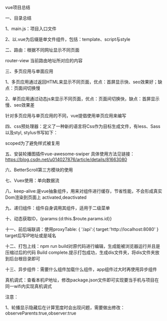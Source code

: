 vue项目总结

一、目录总结

  1、main.js：项目入口文件

  2、以.vue为后缀是单文件组件，包括：template、script与style

二、路由：根据不同网址显示不同页面

  router-view 当前路由地址所对应的内容

三、多页应用与单面应用

  1、多页应用通过返回HTML来显示不同页面，优点：首屏显示快、seo效果好；缺点：页面间切换慢

  2、单页应用通过动态js来显示不同页面，优点：页面间切换快，缺点：首屏显示慢、seo效果差

  针对多页应用与单页应用的不同，vue提倡使用单页应用来编写

四、css预处理器：定义了一种新的语言将Css作为目标生成文件，有less、Sass以及styl, stylus书写如下：

  <style lang='stylus' scoped></style> scoped为了避免样式被复用

五、安装轮播图插件vue-awesome-swiper   具体使用方法见链接：https://blog.csdn.net/u014027876/article/details/81663080

六、BetterScroll第三方模块的使用

七、Vuex使用：单向数据流

八、keep-alive:是vue抽象组件，用来对组件进行缓存，节省性能，不会形成真实Dom渲染到页面上 activated,deactivated

九、递归组件：组件自身调用其组件，适用于二级菜单

十、动态获取ID，{params:{d:this.$route.params.id}}

十一、前后端联调：使用proxyTable: {
      '/api':{
        target:'http://localhost:8080'
      }
      target后写IP地址或是域名

十二、打包上线：npm run build对原代码进行编辑，生成能被浏览器运行并且是压缩过后的代码  Build complete.提示打包成功，生成dis文件夹，将dis文件夹放到后台根目录即可

十三、异步组件：需要什么组件加载什么组件，app组件过大时再使用异步组件

真机调式：查看本机IP地址，修改package.json文件即可实现要当手机与项目在同一wifi内实现真机调式

注意：
  
  1、轮播显示隐藏后在计算宽度时会出现问题，需要做出修改：observeParents:true,observer:true

